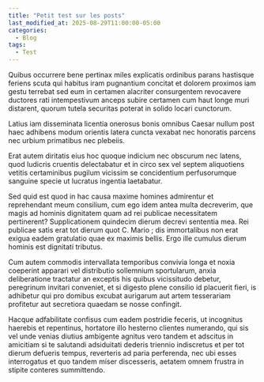 ```yaml
---
title: "Petit test sur les posts"
last_modified_at: 2025-08-29T11:00:00-05:00
categories:
  - Blog
tags:
  - Test
---
```


Quibus occurrere bene pertinax miles explicatis ordinibus parans hastisque feriens scuta qui habitus iram pugnantium concitat et dolorem proximos iam gestu terrebat sed eum in certamen alacriter consurgentem revocavere ductores rati intempestivum anceps subire certamen cum haut longe muri distarent, quorum tutela securitas poterat in solido locari cunctorum.

Latius iam disseminata licentia onerosus bonis omnibus Caesar nullum post haec adhibens modum orientis latera cuncta vexabat nec honoratis parcens nec urbium primatibus nec plebeiis.

Erat autem diritatis eius hoc quoque indicium nec obscurum nec latens, quod ludicris cruentis delectabatur et in circo sex vel septem aliquotiens vetitis certaminibus pugilum vicissim se concidentium perfusorumque sanguine specie ut lucratus ingentia laetabatur.

Sed quid est quod in hac causa maxime homines admirentur et reprehendant meum consilium, cum ego idem antea multa decreverim, que magis ad hominis dignitatem quam ad rei publicae necessitatem pertinerent? Supplicationem quindecim dierum decrevi sententia mea. Rei publicae satis erat tot dierum quot C. Mario ; dis immortalibus non erat exigua eadem gratulatio quae ex maximis bellis. Ergo ille cumulus dierum hominis est dignitati tributus.

Cum autem commodis intervallata temporibus convivia longa et noxia coeperint apparari vel distributio sollemnium sportularum, anxia deliberatione tractatur an exceptis his quibus vicissitudo debetur, peregrinum invitari conveniet, et si digesto plene consilio id placuerit fieri, is adhibetur qui pro domibus excubat aurigarum aut artem tesserariam profitetur aut secretiora quaedam se nosse confingit.

Hacque adfabilitate confisus cum eadem postridie feceris, ut incognitus haerebis et repentinus, hortatore illo hesterno clientes numerando, qui sis vel unde venias diutius ambigente agnitus vero tandem et adscitus in amicitiam si te salutandi adsiduitati dederis triennio indiscretus et per tot dierum defueris tempus, reverteris ad paria perferenda, nec ubi esses interrogatus et quo tandem miser discesseris, aetatem omnem frustra in stipite conteres summittendo.
